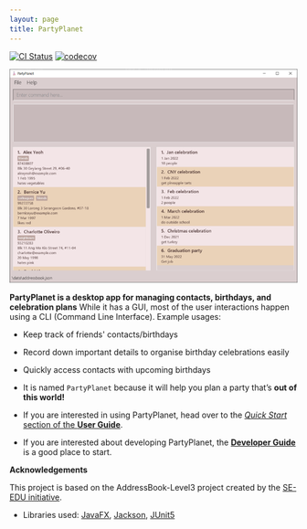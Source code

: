 ```yaml
---
layout: page
title: PartyPlanet
---
```


[![CI Status](https://github.com/AY2021S2-CS2103-W16-3/tp/workflows/Java%20CI/badge.svg)](https://github.com/AY2021S2-CS2103-W16-3/tp/actions)
[![codecov](https://codecov.io/gh/AY2021S2-CS2103-W16-3/tp/branch/master/graph/badge.svg)](https://codecov.io/gh/AY2021S2-CS2103-W16-3/tp)

![Ui](images/Ui.png)

**PartyPlanet is a desktop app for managing contacts, birthdays, and celebration plans** While it has a GUI, most of the user interactions happen using a CLI (Command Line Interface).
  Example usages:
  * Keep track of friends' contacts/birthdays
  * Record down important details to organise birthday celebrations easily
  * Quickly access contacts with upcoming birthdays

* It is named `PartyPlanet` because it will help you plan a party that’s **out of this world!**
* If you are interested in using PartyPlanet, head over to the [_Quick Start_ section of the **User Guide**](UserGuide.html#quick-start).
* If you are interested about developing PartyPlanet, the [**Developer Guide**](DeveloperGuide.html) is a good place to start.


**Acknowledgements**

This project is based on the AddressBook-Level3 project created by the [SE-EDU initiative](https://se-education.org).

* Libraries used: [JavaFX](https://openjfx.io/), [Jackson](https://github.com/FasterXML/jackson), [JUnit5](https://github.com/junit-team/junit5)
